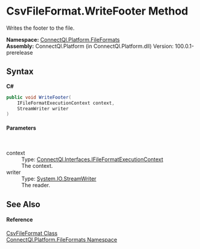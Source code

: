 # CsvFileFormat.WriteFooter Method 
 

Writes the footer to the file.

**Namespace:**&nbsp;<a href="N_ConnectQl_Platform_FileFormats">ConnectQl.Platform.FileFormats</a><br />**Assembly:**&nbsp;ConnectQl.Platform (in ConnectQl.Platform.dll) Version: 100.0.1-prerelease

## Syntax

**C#**<br />
``` C#
public void WriteFooter(
	IFileFormatExecutionContext context,
	StreamWriter writer
)
```


#### Parameters
&nbsp;<dl><dt>context</dt><dd>Type: <a href="T_ConnectQl_Interfaces_IFileFormatExecutionContext">ConnectQl.Interfaces.IFileFormatExecutionContext</a><br />The context.</dd><dt>writer</dt><dd>Type: <a href="http://msdn2.microsoft.com/en-us/library/3ssew6tk" target="_blank">System.IO.StreamWriter</a><br />The reader.</dd></dl>

## See Also


#### Reference
<a href="T_ConnectQl_Platform_FileFormats_CsvFileFormat">CsvFileFormat Class</a><br /><a href="N_ConnectQl_Platform_FileFormats">ConnectQl.Platform.FileFormats Namespace</a><br />